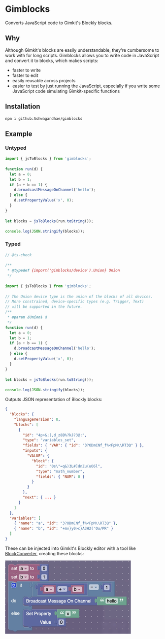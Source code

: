 # Gimblocks

Converts JavaScript code to Gimkit's Blockly blocks.

## Why

Although Gimkit's blocks are easily understandable, they're cumbersome to work with for long scripts. Gimblocks allows you to write code in JavaScript and convert it to blocks, which makes scripts:

- faster to write
- faster to edit
- easily reusable across projects
- easier to test by just running the JavaScript, especially if you write some JavaScript code simulating Gimkit-specific functions

## Installation

```bash
npm i github:Ashwagandhae/gimblocks
```

## Example

### Untyped

```javascript
import { jsToBlocks } from 'gimblocks';

function run(d) {
  let a = 0;
  let b = 1;
  if (a + b == 1) {
    d.broadcastMessageOnChannel('hello');
  } else {
    d.setPropertyValue('x', 0);
  }
}

let blocks = jsToBlocks(run.toString());

console.log(JSON.stringify(blocks));
```

### Typed

```javascript
// @ts-check

/**
 * @typedef {import('gimblocks/device').Union} Union
 */

import { jsToBlocks } from 'gimblocks';

// The Union device type is the union of the blocks of all devices.
// More constrained, device-specific types (e.g. Trigger, Text)
// will be supported in the future.
/**
 * @param {Union} d
 */
function run(d) {
  let a = 0;
  let b = 1;
  if (a + b == 1) {
    d.broadcastMessageOnChannel('hello');
  } else {
    d.setPropertyValue('x', 0);
  }
}

let blocks = jsToBlocks(run.toString());

console.log(JSON.stringify(blocks));
```

Outputs JSON representation of Blockly blocks:

```json
{
  "blocks": {
    "languageVersion": 0,
    "blocks": [
      {
        "id": "4p>&;(,d_z8B%?kJ?3@:",
        "type": "variables_set",
        "fields": { "VAR": { "id": "3?ODmCNf_f%<FpM\\RT3Q" } },
        "inputs": {
          "VALUE": {
            "block": {
              "id": "0s\"=q&)3L#]dnZu(uO6l",
              "type": "math_number",
              "fields": { "NUM": 0 }
            }
          }
        },
        "next": { ... }
      }
    ]
  },
  "variables": [
    { "name": "a", "id": "3?ODmCNf_f%<FpM\\RT3Q" },
    { "name": "b", "id": "+mv}y0>c}A3H2('Ou/PR" }
  ]
}
```

These can be injected into Gimkit's Blockly editor with a tool like [BlockConverter](https://github.com/Ashwagandhae/gimkit-block-converter), creating these blocks:

<img src="./images/blocks-example.jpg" alt="blocks example" width="408"/>
